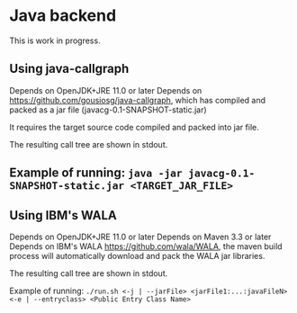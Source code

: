 # Java backend

This is work in progress.

Using java-callgraph
-----------------------------------------
Depends on OpenJDK+JRE 11.0 or later
Depends on https://github.com/gousiosg/java-callgraph, which has compiled and packed as a jar file (javacg-0.1-SNAPSHOT-static.jar)

It requires the target source code compiled and packed into jar file.

The resulting call tree are shown in stdout.

Example of running: `java -jar javacg-0.1-SNAPSHOT-static.jar <TARGET_JAR_FILE>`
------------------------------------------

Using IBM's WALA
------------------------------------------
Depends on OpenJDK+JRE 11.0 or later
Depends on Maven 3.3 or later
Depends on IBM's WALA https://github.com/wala/WALA, the maven build process will automatically
download and pack the WALA jar libraries.

The resulting call tree are shown in stdout.

Example of running: `./run.sh <-j | --jarFile> <jarFile1:...:javaFileN> <-e | --entryclass> <Public Entry Class Name>`

